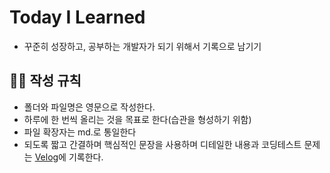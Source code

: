 # Today I Learned

- 꾸준히 성장하고, 공부하는 개발자가 되기 위해서 기록으로 남기기

## ✍🏻 작성 규칙 
- 폴더와 파일명은 영문으로 작성한다.
- 하루에 한 번씩 올리는 것을 목표로 한다(습관을 형성하기 위함)
- 파일 확장자는 md.로 통일한다
- 되도록 짧고 간결하며 핵심적인 문장을 사용하며 디테일한 내용과 코딩테스트 문제는 [Velog](https://velog.io/@tnqls0911/posts)에 기록한다. 

